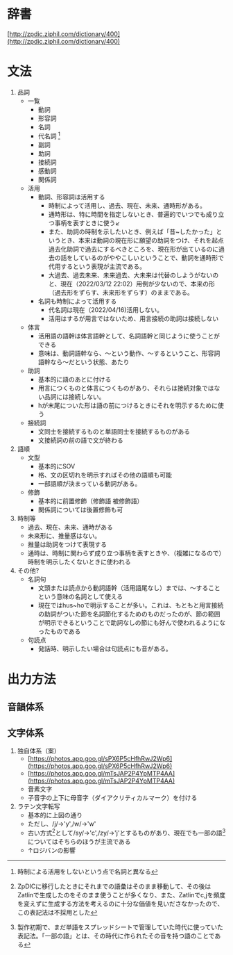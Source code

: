 # 辞書

[http://zpdic.ziphil.com/dictionary/400](http://zpdic.ziphil.com/dictionary/400)

# 文法



1. 品詞
    * 一覧
        * 動詞
        * 形容詞
        * 名詞
        * 代名詞 [^pronoun]
        * 副詞
        * 助詞
        * 接続詞
        * 感動詞
        * 関係詞
    * 活用
        * 動詞、形容詞は活用する
            * 時制によって活用し、過去、現在、未来、通時形がある。
            * 通時形は、特に時間を指定しないとき、普遍的でいつでも成り立つ事柄を表すときに使う↙
            * また、助詞の時制を示したいとき、例えば「昔~したかった」というとき、本来は動詞の現在形に願望の助詞をつけ、それを起点過去化助詞で過去にするべきところを、現在形が出ているのに過去の話をしているのがややこしいということで、動詞を通時形で代用するという表現が主流である。
            <!--これは、｢仮時制｣とでも言うべきか？英語の仮主語itみたいに、とりあえずなにかおいておかないといけないのでおいておいて、後で実際の時制が明示される、というような。-->
            * 大過去、過去未来、未来過去、大未来は代替のしようがないのと、現在（2022/03/12 22:02）用例が少ないので、本来の形（過去形をずらす、未来形をずらす）のままである。
        * 名詞も時制によって活用する
            * 代名詞は現在（2022/04/16)活用しない。
            * 活用はするが用言ではないため、用言接続の助詞は接続しない
    * 体言
        * 活用語の語幹は体言語幹として、名詞語幹と同じように使うことができる
        * 意味は、動詞語幹なら、〜という動作、〜するということ、形容詞語幹なら〜だという状態、あたり
    * 助詞
        * 基本的に語のあとに付ける
        * 用言につくものと体言につくものがあり、それらは接続対象ではない品詞には接続しない。
        * hが末尾についた形は語の前につけるときにそれを明示するために使う
    * 接続詞
        * 文同士を接続するものと単語同士を接続するものがある
        * 文接続詞の前の語で文が終わる
2. 語順
    * 文型
        * 基本的にSOV
        * 格、文の区切れを明示すればその他の語順も可能
        * 一部語順が決まっている動詞がある。
    * 修飾
        * 基本的に前置修飾（修飾語 被修飾語）
        * 関係詞については後置修飾も可
3. 時制等
    * 過去、現在、未来、通時がある
    * 未来形に、推量感はない。
    * 推量は助詞をつけて表現する
    * 通時は、時制に関わらず成り立つ事柄を表すときや、（複雑になるので）時制を明示したくないときに使われる
4. その他?
    * 名詞句
        * 文頭または読点から動詞語幹（活用語尾なし）までは、〜することという意味の名詞として使える
        * 現在ではhus~hoで明示することが多い。これは、もともと用言接続の助詞がついた節を名詞節化するためのものだったのが、節の範囲が明示できるということで助詞なしの節にも好んで使われるようになったものである
    * 句読点
        * 発話時、明示したい場合は句読点にも音がある。

# 出力方法
## 音韻体系
## 文字体系

1. 独自体系（案）
    * [https://photos.app.goo.gl/sPX6P5cHfhRwJ2Wp6](https://photos.app.goo.gl/sPX6P5cHfhRwJ2Wp6)
    * [https://photos.app.goo.gl/mTsJAP2P4YpMTP4AA](https://photos.app.goo.gl/mTsJAP2P4YpMTP4AA)
    * 音素文字
    * 子音字の上下に母音字（ダイアクリティカルマーク）を付ける
2. ラテン文字転写
    * 基本的に上図の通り
    * ただし、/j/→'y',/w/→'w'
    * 古い方式[^old-method]として/sy/→'c',/zy/->'j'とするものがあり、現在でも一部の語[^some-words]についてはそちらのほうが主流である
    * ↑ロジバンの影響  
[^some-words]: 製作初期で、まだ単語をスプレッドシートで管理していた時代に使っていた表記法。「一部の語」とは、その時代に作られたその音を持つ語のことである  
[^old-method]: ZpDICに移行したときにそれまでの語彙はそのまま移動して、その後はZatlinで生成したのをそのまま使うことが多くなり、また、Zatlinでc,jを頻度を変えずに生成する方法を考えるのに十分な価値を見いださなかったので、この表記法は不採用とした
[^pronoun]: 時制による活用をしないという点で名詞と異なる